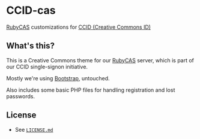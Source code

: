 # CCID-cas

[RubyCAS][rubycas] customizations for [CCID (Creative Commons ID)][login]

[rubycas]:http://rubycas.github.io/
[login]:https://login.creativecommons.org/


## What's this?

This is a Creative Commons theme for our [RubyCAS][rubycas] server, which is
part of our CCID single-signon initiative.

Mostly we're using [Bootstrap][bootstrap], untouched.

Also includes some basic PHP files for handling registration and lost
passwords.

[bootstrap]:https://getbootstrap.com/


## License

- See [`LICENSE.md`](LICENSE.md)

